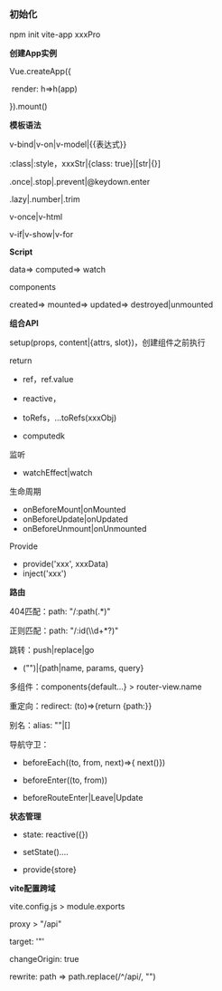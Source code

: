 ### 初始化

npm init vite-app xxxPro

**创建App实例**

Vue.createApp({

​	render: h=>h(app)

}).mount()

**模板语法**

v-bind|v-on|v-model|{{表达式}}

:class|:style，xxxStr|{class: true}|[str|{}]

.once|.stop|.prevent|@keydown.enter

.lazy|.number|.trim

v-once|v-html

v-if|v-show|v-for

**Script**

data=> computed=> watch

components

created=> mounted=> updated=> destroyed|unmounted

**组合API**

setup(props, content|{attrs, slot})，创建组件之前执行

return

- ref，ref.value

- reactive，

- toRefs，...toRefs(xxxObj)

- computedk

监听

- watchEffect|watch

生命周期

- onBeforeMount|onMounted
- onBeforeUpdate|onUpdated
- onBeforeUnmount|onUnmounted

Provide

- provide('xxx', xxxData)
- inject('xxx')

**路由**

404匹配：path: "/:path(.*)"

正则匹配：path: "/:id(\\\d+*?)"

跳转：push|replace|go

- ("")|{path|name, params, query}

多组件：components{default...} > router-view.name

重定向：redirect: (to)=>{return {path:}}

别名：alias: ""|[]

导航守卫：

- beforeEach((to, from, next)=>{ next()})

- beforeEnter((to, from))
- beforeRouteEnter|Leave|Update

**状态管理**

- state: reactive({})

- setState()....

- provide{store}

**vite配置跨域**

vite.config.js > module.exports

proxy > "/api"

target: '"'

changeOrigin: true

rewrite: path => path.replace(/^\/api/, "")

